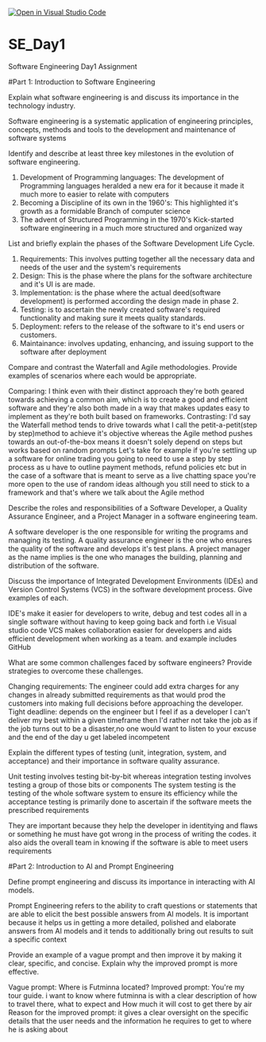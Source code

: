 [![Open in Visual Studio Code](https://classroom.github.com/assets/open-in-vscode-2e0aaae1b6195c2367325f4f02e2d04e9abb55f0b24a779b69b11b9e10269abc.svg)](https://classroom.github.com/online_ide?assignment_repo_id=15608464&assignment_repo_type=AssignmentRepo)
# SE_Day1
Software Engineering Day1 Assignment

#Part 1: Introduction to Software Engineering

Explain what software engineering is and discuss its importance in the technology industry.

Software engineering is a systematic application of engineering principles, concepts, methods and tools to the development and maintenance of software systems

Identify and describe at least three key milestones in the evolution of software engineering.

1. Development of Programming languages: The development of Programming languages heralded a new era for it because it made it much more to easier to relate with computers
2. Becoming a Discipline of its own in the 1960's: This highlighted it's growth as a formidable Branch of computer science 
3. The advent of Structured Programming in the 1970's Kick-started software engineering in a much more structured and organized way

List and briefly explain the phases of the Software Development Life Cycle.

1. Requirements: This involves putting together all the necessary data and needs of the user and the system's requirements 
2. Design: This is the phase where the plans for the software architecture and it's UI is are made.
3. Implementation: is the phase where the actual deed(software development) is performed according the design made in phase 2.
4. Testing: is to ascertain the newly created software's required functionality and making sure it meets quality standards.
5. Deployment: refers to the release of the software to it's end users or customers.
6. Maintainance: involves updating, enhancing, and issuing support to the software after deployment 

Compare and contrast the Waterfall and Agile methodologies. Provide examples of scenarios where each would be appropriate.

Comparing: I think even with their distinct approach they're both geared towards achieving a common aim, which is to create a good and efficient software and they're also both made in a way that makes updates easy to implement as they're both built based on frameworks.
Contrasting: I'd say the Waterfall method tends to  drive towards what I call the petit-a-petit(step by step)method to achieve it's objective whereas the Agile method pushes towards an out-of-the-box means it doesn't solely depend on steps but works based on random prompts
Let's take for example if you're settling up a software for online trading you going to need to use a step by step process as u have to outline payment methods, refund policies etc but in the case of a software that is meant to serve as a live chatting space you're more open to the use of random ideas although you still need to stick to a framework and that's where we talk about the Agile method 

Describe the roles and responsibilities of a Software Developer, a Quality Assurance Engineer, and a Project Manager in a software engineering team.

A software developer is the one responsible for writing the programs and managing its testing.
A quality assurance engineer is the one who ensures the quality of the software and develops it's test plans.
A project manager as the name implies is the one who manages the building, planning and distribution of the software.

Discuss the importance of Integrated Development Environments (IDEs) and Version Control Systems (VCS) in the software development process. Give examples of each.

IDE's make it easier for developers to write, debug and test codes all in a single software without having to keep going back and forth i.e Visual studio code
VCS makes collaboration easier for developers and aids efficient development when working as a team. and example includes GitHub 

What are some common challenges faced by software engineers? Provide strategies to overcome these challenges.

Changing requirements: The engineer could add extra charges for any changes in already submitted requirements as that would prod the customers into making full decisions before approaching the developer.
Tight deadline: depends on the engineer but I feel if as a developer I can't deliver my best within a given timeframe then I'd rather not take the job as if the job turns out to be a disaster,no one would want to listen to your excuse and the end of the day u get labeled incompetent 

Explain the different types of testing (unit, integration, system, and acceptance) and their importance in software quality assurance.

Unit testing involves testing bit-by-bit whereas integration testing involves testing a group of those bits or components 
The system testing is the testing of the whole software system to ensure its efficiency while the acceptance testing is primarily done to ascertain if the software meets the prescribed requirements 

They are important because they help the developer in identitying and flaws or something he must have got wrong in the process of writing the codes. it also aids the overall team in knowing if the software is able to meet users requirements 

#Part 2: Introduction to AI and Prompt Engineering


Define prompt engineering and discuss its importance in interacting with AI models.

Prompt Engineering refers to the ability to craft questions or statements that are able to elicit the best possible answers from AI models. It is important because it helps us in getting a more detailed, polished and elaborate answers from AI models and it tends to additionally bring out results to suit a specific context 

Provide an example of a vague prompt and then improve it by making it clear, specific, and concise. Explain why the improved prompt is more effective.

Vague prompt: Where is Futminna located?
Improved prompt: You're my tour guide. i want to know where futminna is with a clear description of how to travel there, what to expect and How much it will cost to get there by air
Reason for the improved prompt: it gives a clear oversight on the specific details that the user needs and the information he requires to get to where he is asking about 
